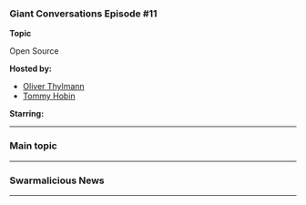 
### Giant Conversations Episode #11

**Topic** 

Open Source

**Hosted by:** 

* [Oliver Thylmann](https://twitter.com/othylmann)
* [Tommy Hobin](https://twitter.com/tommyhobin)

**Starring:** 



------------------------------------------------------------------------------------------------------------------------------
### Main topic




------------------------------------------------------------------------------------------------------------------------------

### Swarmalicious News 


------------------------------------------------------------------------------------------------------------------------------
